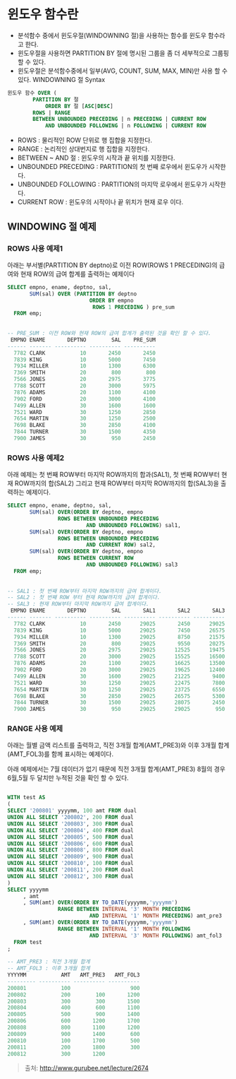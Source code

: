 # 윈도우 함수란
- 분석함수 중에서 윈도우절(WINDOWNING 절)을 사용하는 함수를 윈도우 함수라고 한다.
- 윈도우절을 사용하면 PARTITION BY 절에 명시된 그룹을 좀 더 세부적으로 그룹핑 할 수 있다.
- 윈도우절은 분석함수중에서 일부(AVG, COUNT, SUM, MAX, MIN)만 사용 할 수 있다.
WINDOWNING 절 Syntax
```sql
윈도우 함수 OVER (
        PARTITION BY 절
            ORDER BY 절 [ASC|DESC]
        ROWS | RANGE
        BETWEEN UNBOUNDED PRECEDING | n PRECEDING | CURRENT ROW
            AND UNBOUNDED FOLLOWING | n FOLLOWING | CURRENT ROW
```
- ROWS : 물리적인 ROW 단위로 행 집합을 지정한다.
- RANGE : 논리적인 상대번지로 행 집합을 지정한다.
- BETWEEN ~ AND 절 : 윈도우의 시작과 끝 위치를 지정한다.
- UNBOUNDED PRECEDING : PARTITION의 첫 번째 로우에서 윈도우가 시작한다.
- UNBOUNDED FOLLOWING : PARTITION의 마지막 로우에서 윈도우가 시작한다.
- CURRENT ROW : 윈도우의 시작이나 끝 위치가 현재 로우 이다.

## WINDOWING 절 예제
### ROWS 사용 예제1
아래는 부서별(PARTITION BY deptno)로 이전 ROW(ROWS 1 PRECEDING)의 급여와 현재 ROW의 급여 합계를 출력하는 예제이다

```sql
SELECT empno, ename, deptno, sal, 
       SUM(sal) OVER (PARTITION BY deptno 
                          ORDER BY empno 
                           ROWS 1 PRECEDING ) pre_sum
  FROM emp;
 
 
-- PRE_SUM : 이전 ROW와 현재 ROW의 급여 합계가 출력된 것을 확인 할 수 있다. 
 EMPNO ENAME       DEPTNO        SAL    PRE_SUM
------ ------- ---------- ---------- ----------
  7782 CLARK           10       2450       2450
  7839 KING            10       5000       7450
  7934 MILLER          10       1300       6300
  7369 SMITH           20        800        800
  7566 JONES           20       2975       3775
  7788 SCOTT           20       3000       5975
  7876 ADAMS           20       1100       4100
  7902 FORD            20       3000       4100
  7499 ALLEN           30       1600       1600
  7521 WARD            30       1250       2850
  7654 MARTIN          30       1250       2500
  7698 BLAKE           30       2850       4100
  7844 TURNER          30       1500       4350
  7900 JAMES           30        950       2450
```

### ROWS 사용 예제2
아래 예제는 첫 번째 ROW부터 마지막 ROW까지의 합과(SAL1), 첫 번째 ROW부터 현재 ROW까지의 합(SAL2) 그리고 현재 ROW부터 마지막 ROW까지의 합(SAL3)을 출력하는 예제이다.
```sql
SELECT empno, ename, deptno, sal,
       SUM(sal) OVER(ORDER BY deptno, empno 
                ROWS BETWEEN UNBOUNDED PRECEDING 
                         AND UNBOUNDED FOLLOWING) sal1,
       SUM(sal) OVER(ORDER BY deptno, empno 
                ROWS BETWEEN UNBOUNDED PRECEDING 
                         AND CURRENT ROW) sal2,
       SUM(sal) OVER(ORDER BY deptno, empno 
                ROWS BETWEEN CURRENT ROW 
                         AND UNBOUNDED FOLLOWING) sal3
  FROM emp;
 
 
-- SAL1 : 첫 번째 ROW부터 마지막 ROW까지의 급여 합계이다. 
-- SAL2 : 첫 번째 ROW 부터 현재 ROW까지의 급여 합계이다. 
-- SAL3 : 현재 ROW부터 마지막 ROW까지 급여 합계이다.
 EMPNO ENAME       DEPTNO        SAL       SAL1       SAL2       SAL3
------ ------- ---------- ---------- ---------- ---------- ----------
  7782 CLARK           10       2450      29025       2450      29025
  7839 KING            10       5000      29025       7450      26575
  7934 MILLER          10       1300      29025       8750      21575
  7369 SMITH           20        800      29025       9550      20275
  7566 JONES           20       2975      29025      12525      19475
  7788 SCOTT           20       3000      29025      15525      16500
  7876 ADAMS           20       1100      29025      16625      13500
  7902 FORD            20       3000      29025      19625      12400
  7499 ALLEN           30       1600      29025      21225       9400
  7521 WARD            30       1250      29025      22475       7800
  7654 MARTIN          30       1250      29025      23725       6550
  7698 BLAKE           30       2850      29025      26575       5300
  7844 TURNER          30       1500      29025      28075       2450
  7900 JAMES           30        950      29025      29025        950
```
### RANGE 사용 예제
아래는 월별 금액 리스트를 출력하고, 직전 3개월 합계(AMT_PRE3)와 이후 3개월 합계(AMT_FOL3)를 함께 표시하는 예제이다.

아래 예제에서는 7월 데이터가 없기 때문에 직전 3개월 합계(AMT_PRE3) 8월의 경우 6월,5월 두 달치만 누적된 것을 확인 할 수 있다.
```sql

WITH test AS
(
SELECT '200801' yyyymm, 100 amt FROM dual
UNION ALL SELECT '200802', 200 FROM dual
UNION ALL SELECT '200803', 300 FROM dual
UNION ALL SELECT '200804', 400 FROM dual
UNION ALL SELECT '200805', 500 FROM dual
UNION ALL SELECT '200806', 600 FROM dual
UNION ALL SELECT '200808', 800 FROM dual
UNION ALL SELECT '200809', 900 FROM dual
UNION ALL SELECT '200810', 100 FROM dual
UNION ALL SELECT '200811', 200 FROM dual
UNION ALL SELECT '200812', 300 FROM dual
)
SELECT yyyymm
     , amt
     , SUM(amt) OVER(ORDER BY TO_DATE(yyyymm,'yyyymm')
                RANGE BETWEEN INTERVAL '3' MONTH PRECEDING
                          AND INTERVAL '1' MONTH PRECEDING) amt_pre3
     , SUM(amt) OVER(ORDER BY TO_DATE(yyyymm,'yyyymm')
                RANGE BETWEEN INTERVAL '1' MONTH FOLLOWING
                          AND INTERVAL '3' MONTH FOLLOWING) amt_fol3
  FROM test
;
 
-- AMT_PRE3 : 직전 3개월 합계
-- AMT_FOL3 : 이후 3개월 합계 
YYYYMM           AMT   AMT_PRE3   AMT_FOL3
--------- ---------- ---------- ----------
200801           100                   900
200802           200        100       1200
200803           300        300       1500
200804           400        600       1100
200805           500        900       1400
200806           600       1200       1700
200808           800       1100       1200
200809           900       1400        600
200810           100       1700        500
200811           200       1800        300
200812           300       1200 
```

> 출처: http://www.gurubee.net/lecture/2674